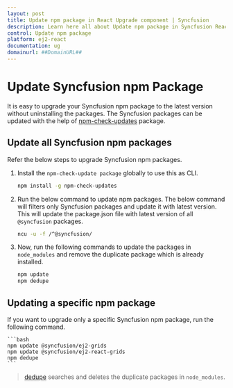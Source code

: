 ```yaml
---
layout: post
title: Update npm package in React Upgrade component | Syncfusion
description: Learn here all about Update npm package in Syncfusion React Upgrade component of Syncfusion Essential JS 2 and more.
control: Update npm package 
platform: ej2-react
documentation: ug
domainurl: ##DomainURL##
---
```


# Update Syncfusion npm Package

It is easy to upgrade your Syncfusion npm package to the latest version without uninstalling the packages. The Syncfusion packages can be updated with the help of [npm-check-updates](https://www.npmjs.com/package/npm-check-updates) package.

## Update all Syncfusion npm packages

Refer the below steps to upgrade Syncfusion npm packages.

1. Install the `npm-check-update package` globally to use this as CLI.

    ```bash
    npm install -g npm-check-updates
    ```

2. Run the below command to update npm packages. The below command will filters only Syncfusion packages and update it with latest version. This will update the package.json file with latest version of all `@syncfusion` packages.

    ```bash
    ncu -u -f /^@syncfusion/
    ```

3. Now, run the following commands to update the packages in `node_modules` and remove the duplicate package which is already installed.

    ```bash
    npm update
    npm dedupe
    ```

## Updating a specific npm package

If you want to upgrade only a specific Syncfusion npm package, run the following command.

    ```bash
    npm update @syncfusion/ej2-grids
    npm update @syncfusion/ej2-react-grids
    npm dedupe
    ```
> [dedupe](https://docs.npmjs.com/cli/v8/commands/npm-dedupe) searches and deletes the duplicate packages in `node_modules`.